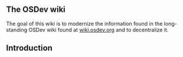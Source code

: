 ## The OSDev wiki

The goal of this wiki is to modernize the information found in the long-standing OSDev wiki found at [wiki.osdev.org](https://wiki.osdev.org) and to decentralize it.

## Introduction
